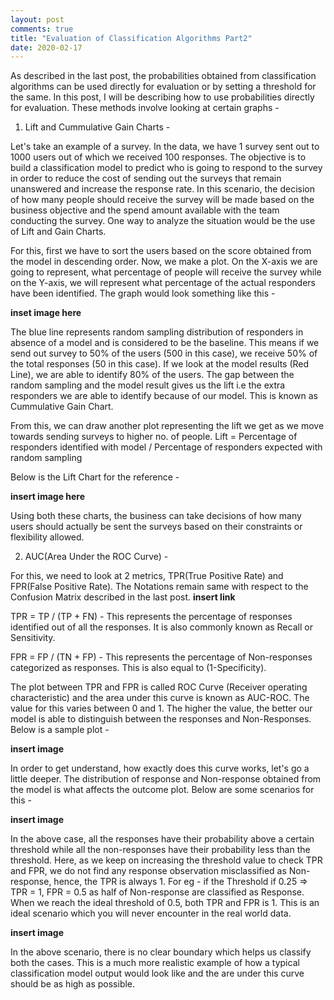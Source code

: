 ```yaml
---
layout: post
comments: true
title: "Evaluation of Classification Algorithms Part2"
date: 2020-02-17
---
```


As described in the last post, the probabilities obtained from classification algorithms can be used directly for evaluation or by setting a threshold for the same. In this post, I will be describing how to use probabilities directly for evaluation. These methods involve looking at certain graphs - 

1. Lift and Cummulative Gain Charts - 

Let's take an example of a survey. In the data, we have 1 survey sent out to 1000 users out of which we received 100 responses. The objective is to build a classification model to predict who is going to respond to the survey in order to reduce the cost of sending out the surveys that remain unanswered and increase the response rate. In this scenario, the decision of how many people should receive the survey will be made based on the business objective and the spend amount available with the team conducting the survey. One way to analyze the situation would be the use of Lift and Gain Charts.

For this, first we have to sort the users based on the score obtained from the model in descending order. Now, we make a plot.
On the X-axis we are going to represent, what percentage of people will receive the survey while on the Y-axis, we will represent what percentage of the actual responders have been identified. The graph would look something like this - 

**inset image here**

The blue line represents random sampling distribution of responders in absence of a model and is considered to be the baseline. This means if we send out survey to 50% of the users (500 in this case), we receive 50% of the total responses (50 in this case). If we look at the model results (Red Line), we are able to identify 80% of the users. The gap between the random sampling and the model result gives us the lift i.e the extra responders we are able to identify because of our model. This is known as Cummulative Gain Chart.

From this, we can draw another plot representing the lift we get as we move towards sending surveys to higher no. of people.
Lift = Percentage of responders identified with model / Percentage of responders expected with random sampling

Below is the Lift Chart for the reference - 

**insert image here**

Using both these charts, the business can take decisions of how many users should actually be sent the surveys based on their constraints or flexibility allowed.

2. AUC(Area Under the ROC Curve) - 

For this, we need to look at 2 metrics, TPR(True Positive Rate) and FPR(False Positive Rate). The Notations remain same with respect to the Confusion Matrix described in the last post. **insert link**

TPR = TP / (TP + FN)  - This represents the percentage of responses identified out of all the responses. It is also commonly known as Recall or Sensitivity.

FPR = FP / (TN + FP)  - This represents the percentage of Non-responses categorized as responses. This is also equal to (1-Specificity).

The plot between TPR and FPR is called ROC Curve (Receiver operating characteristic) and the area under this curve is known as AUC-ROC. The value for this varies between 0 and 1. The higher the value, the better our model is able to distinguish between the responses and Non-Responses. Below is a sample plot - 

**insert image**

In order to get understand, how exactly does this curve works, let's go a little deeper. The distribution of response and Non-response obtained from the model is what affects the outcome plot. Below are some scenarios for this - 

**insert image**

In the above case, all the responses have their probability above a certain threshold while all the non-responses have their probability less than the threshold. Here, as we keep on increasing the threshold value to check TPR and FPR, we do not find any response observation misclassified as Non-response, hence, the TPR is always 1. For eg - if the Threshold if 0.25 => TPR = 1, FPR = 0.5 as half of Non-response are classified as Response. When we reach the ideal threshold of 0.5, both TPR and FPR is 1. This is an ideal scenario which you will never encounter in the real world data.

**insert image**

In the above scenario, there is no clear boundary which helps us classify both the cases. This is a much more realistic example of how a typical classification model output would look like and the are under this curve should be as high as possible.




